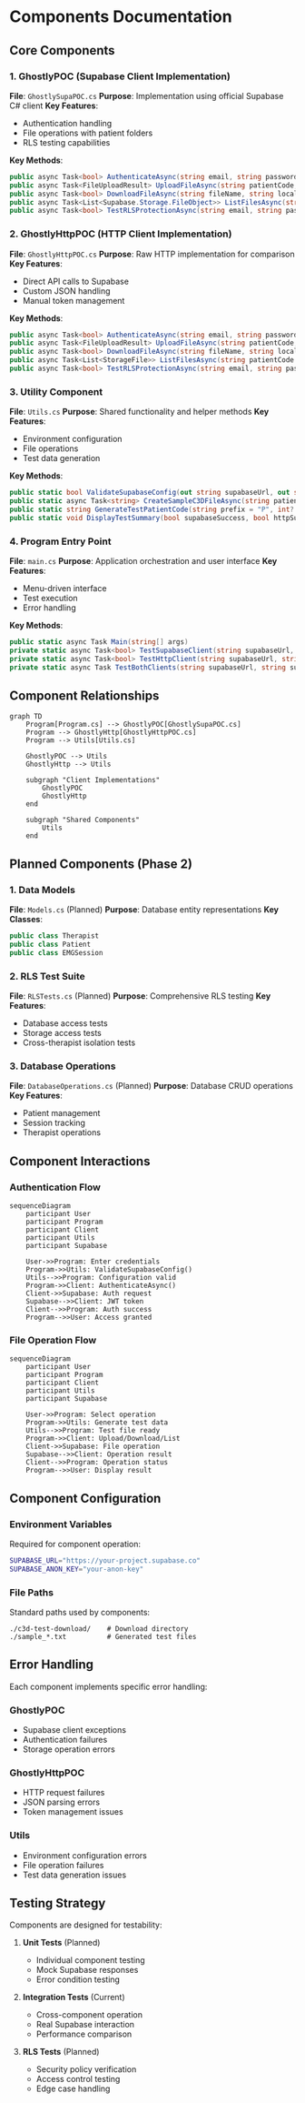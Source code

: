 # Components Documentation

## Core Components

### 1. GhostlyPOC (Supabase Client Implementation)
**File**: `GhostlySupaPOC.cs`
**Purpose**: Implementation using official Supabase C# client
**Key Features**:
- Authentication handling
- File operations with patient folders
- RLS testing capabilities

**Key Methods**:
```csharp
public async Task<bool> AuthenticateAsync(string email, string password)
public async Task<FileUploadResult> UploadFileAsync(string patientCode, string localFilePath)
public async Task<bool> DownloadFileAsync(string fileName, string localPath, string patientCode = null)
public async Task<List<Supabase.Storage.FileObject>> ListFilesAsync(string patientCode = null)
public async Task<bool> TestRLSProtectionAsync(string email, string password)
```

### 2. GhostlyHttpPOC (HTTP Client Implementation)
**File**: `GhostlyHttpPOC.cs`
**Purpose**: Raw HTTP implementation for comparison
**Key Features**:
- Direct API calls to Supabase
- Custom JSON handling
- Manual token management

**Key Methods**:
```csharp
public async Task<bool> AuthenticateAsync(string email, string password)
public async Task<FileUploadResult> UploadFileAsync(string patientCode, string localFilePath)
public async Task<bool> DownloadFileAsync(string fileName, string localPath, string patientCode = null)
public async Task<List<StorageFile>> ListFilesAsync(string patientCode = null)
public async Task<bool> TestRLSProtectionAsync(string email, string password)
```

### 3. Utility Component
**File**: `Utils.cs`
**Purpose**: Shared functionality and helper methods
**Key Features**:
- Environment configuration
- File operations
- Test data generation

**Key Methods**:
```csharp
public static bool ValidateSupabaseConfig(out string supabaseUrl, out string supabaseKey)
public static async Task<string> CreateSampleC3DFileAsync(string patientCode, string outputDirectory = null)
public static string GenerateTestPatientCode(string prefix = "P", int? number = null)
public static void DisplayTestSummary(bool supabaseSuccess, bool httpSuccess, string patientCode)
```

### 4. Program Entry Point
**File**: `main.cs`
**Purpose**: Application orchestration and user interface
**Key Features**:
- Menu-driven interface
- Test execution
- Error handling

**Key Methods**:
```csharp
public static async Task Main(string[] args)
private static async Task<bool> TestSupabaseClient(string supabaseUrl, string supabaseKey, string email, string password)
private static async Task<bool> TestHttpClient(string supabaseUrl, string supabaseKey, string email, string password)
private static async Task TestBothClients(string supabaseUrl, string supabaseKey, string email, string password)
```

## Component Relationships

```mermaid
graph TD
    Program[Program.cs] --> GhostlyPOC[GhostlySupaPOC.cs]
    Program --> GhostlyHttp[GhostlyHttpPOC.cs]
    Program --> Utils[Utils.cs]
    
    GhostlyPOC --> Utils
    GhostlyHttp --> Utils
    
    subgraph "Client Implementations"
        GhostlyPOC
        GhostlyHttp
    end
    
    subgraph "Shared Components"
        Utils
    end
```

## Planned Components (Phase 2)

### 1. Data Models
**File**: `Models.cs` (Planned)
**Purpose**: Database entity representations
**Key Classes**:
```csharp
public class Therapist
public class Patient
public class EMGSession
```

### 2. RLS Test Suite
**File**: `RLSTests.cs` (Planned)
**Purpose**: Comprehensive RLS testing
**Key Features**:
- Database access tests
- Storage access tests
- Cross-therapist isolation tests

### 3. Database Operations
**File**: `DatabaseOperations.cs` (Planned)
**Purpose**: Database CRUD operations
**Key Features**:
- Patient management
- Session tracking
- Therapist operations

## Component Interactions

### Authentication Flow
```mermaid
sequenceDiagram
    participant User
    participant Program
    participant Client
    participant Utils
    participant Supabase
    
    User->>Program: Enter credentials
    Program->>Utils: ValidateSupabaseConfig()
    Utils-->>Program: Configuration valid
    Program->>Client: AuthenticateAsync()
    Client->>Supabase: Auth request
    Supabase-->>Client: JWT token
    Client-->>Program: Auth success
    Program-->>User: Access granted
```

### File Operation Flow
```mermaid
sequenceDiagram
    participant User
    participant Program
    participant Client
    participant Utils
    participant Supabase
    
    User->>Program: Select operation
    Program->>Utils: Generate test data
    Utils-->>Program: Test file ready
    Program->>Client: Upload/Download/List
    Client->>Supabase: File operation
    Supabase-->>Client: Operation result
    Client-->>Program: Operation status
    Program-->>User: Display result
```

## Component Configuration

### Environment Variables
Required for component operation:
```bash
SUPABASE_URL="https://your-project.supabase.co"
SUPABASE_ANON_KEY="your-anon-key"
```

### File Paths
Standard paths used by components:
```
./c3d-test-download/    # Download directory
./sample_*.txt          # Generated test files
```

## Error Handling

Each component implements specific error handling:

### GhostlyPOC
- Supabase client exceptions
- Authentication failures
- Storage operation errors

### GhostlyHttpPOC
- HTTP request failures
- JSON parsing errors
- Token management issues

### Utils
- Environment configuration errors
- File operation failures
- Test data generation issues

## Testing Strategy

Components are designed for testability:

1. **Unit Tests** (Planned)
   - Individual component testing
   - Mock Supabase responses
   - Error condition testing

2. **Integration Tests** (Current)
   - Cross-component operation
   - Real Supabase interaction
   - Performance comparison

3. **RLS Tests** (Planned)
   - Security policy verification
   - Access control testing
   - Edge case handling 